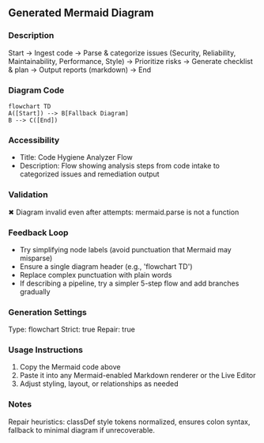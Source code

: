 ## Generated Mermaid Diagram

### Description
Start -> Ingest code -> Parse & categorize issues (Security, Reliability, Maintainability, Performance, Style) -> Prioritize risks -> Generate checklist & plan -> Output reports (markdown) -> End

### Diagram Code
```mermaid
flowchart TD
A([Start]) --> B[Fallback Diagram]
B --> C([End])
```

### Accessibility
- Title: Code Hygiene Analyzer Flow
- Description: Flow showing analysis steps from code intake to categorized issues and remediation output

### Validation
✖ Diagram invalid even after attempts: mermaid.parse is not a function
### Feedback Loop
- Try simplifying node labels (avoid punctuation that Mermaid may misparse)
- Ensure a single diagram header (e.g., 'flowchart TD')
- Replace complex punctuation with plain words
- If describing a pipeline, try a simpler 5-step flow and add branches gradually

### Generation Settings
Type: flowchart
Strict: true
Repair: true

### Usage Instructions
1. Copy the Mermaid code above
2. Paste it into any Mermaid-enabled Markdown renderer or the Live Editor
3. Adjust styling, layout, or relationships as needed

### Notes
Repair heuristics: classDef style tokens normalized, ensures colon syntax, fallback to minimal diagram if unrecoverable.
